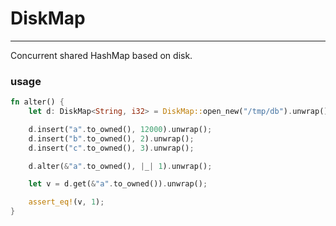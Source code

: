 # DiskMap
---
Concurrent shared HashMap based on disk.

### usage
```rust
fn alter() {
    let d: DiskMap<String, i32> = DiskMap::open_new("/tmp/db").unwrap();

    d.insert("a".to_owned(), 12000).unwrap();
    d.insert("b".to_owned(), 2).unwrap();
    d.insert("c".to_owned(), 3).unwrap();

    d.alter(&"a".to_owned(), |_| 1).unwrap();

    let v = d.get(&"a".to_owned()).unwrap();

    assert_eq!(v, 1);
}
```
